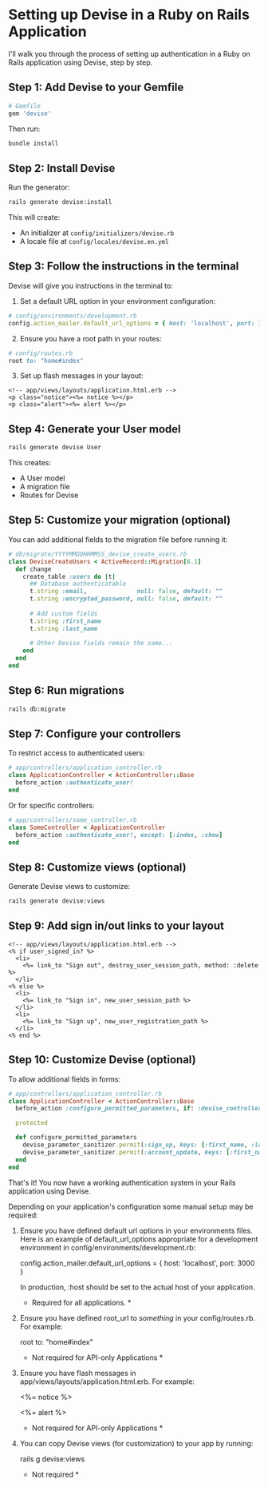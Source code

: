 # Setting up Devise in a Ruby on Rails Application

I'll walk you through the process of setting up authentication in a Ruby on Rails application using Devise, step by step.

## Step 1: Add Devise to your Gemfile

```ruby
# Gemfile
gem 'devise'
```

Then run:

```bash
bundle install
```

## Step 2: Install Devise

Run the generator:

```bash
rails generate devise:install
```

This will create:
- An initializer at `config/initializers/devise.rb`
- A locale file at `config/locales/devise.en.yml`

## Step 3: Follow the instructions in the terminal

Devise will give you instructions in the terminal to:

1. Set a default URL option in your environment configuration:
```ruby
# config/environments/development.rb
config.action_mailer.default_url_options = { host: 'localhost', port: 3000 }
```

2. Ensure you have a root path in your routes:
```ruby
# config/routes.rb
root to: "home#index"
```

3. Set up flash messages in your layout:
```erb
<!-- app/views/layouts/application.html.erb -->
<p class="notice"><%= notice %></p>
<p class="alert"><%= alert %></p>
```

## Step 4: Generate your User model

```bash
rails generate devise User
```

This creates:
- A User model
- A migration file
- Routes for Devise

## Step 5: Customize your migration (optional)

You can add additional fields to the migration file before running it:

```ruby
# db/migrate/YYYYMMDDHHMMSS_devise_create_users.rb
class DeviseCreateUsers < ActiveRecord::Migration[6.1]
  def change
    create_table :users do |t|
      ## Database authenticatable
      t.string :email,              null: false, default: ""
      t.string :encrypted_password, null: false, default: ""
      
      # Add custom fields
      t.string :first_name
      t.string :last_name
      
      # Other Devise fields remain the same...
    end
  end
end
```

## Step 6: Run migrations

```bash
rails db:migrate
```

## Step 7: Configure your controllers

To restrict access to authenticated users:

```ruby
# app/controllers/application_controller.rb
class ApplicationController < ActionController::Base
  before_action :authenticate_user!
end
```

Or for specific controllers:

```ruby
# app/controllers/some_controller.rb
class SomeController < ApplicationController
  before_action :authenticate_user!, except: [:index, :show]
end
```

## Step 8: Customize views (optional)

Generate Devise views to customize:

```bash
rails generate devise:views
```

## Step 9: Add sign in/out links to your layout

```erb
<!-- app/views/layouts/application.html.erb -->
<% if user_signed_in? %>
  <li>
    <%= link_to "Sign out", destroy_user_session_path, method: :delete %>
  </li>
<% else %>
  <li>
    <%= link_to "Sign in", new_user_session_path %>
  </li>
  <li>
    <%= link_to "Sign up", new_user_registration_path %>
  </li>
<% end %>
```

## Step 10: Customize Devise (optional)

To allow additional fields in forms:

```ruby
# app/controllers/application_controller.rb
class ApplicationController < ActionController::Base
  before_action :configure_permitted_parameters, if: :devise_controller?

  protected

  def configure_permitted_parameters
    devise_parameter_sanitizer.permit(:sign_up, keys: [:first_name, :last_name])
    devise_parameter_sanitizer.permit(:account_update, keys: [:first_name, :last_name])
  end
end
```

That's it! You now have a working authentication system in your Rails application using Devise.





Depending on your application's configuration some manual setup may be required:

  1. Ensure you have defined default url options in your environments files. Here
     is an example of default_url_options appropriate for a development environment
     in config/environments/development.rb:

       config.action_mailer.default_url_options = { host: 'localhost', port: 3000 }

     In production, :host should be set to the actual host of your application.

     * Required for all applications. *

  2. Ensure you have defined root_url to *something* in your config/routes.rb.
     For example:

       root to: "home#index"
     
     * Not required for API-only Applications *

  3. Ensure you have flash messages in app/views/layouts/application.html.erb.
     For example:

       <p class="notice"><%= notice %></p>
       <p class="alert"><%= alert %></p>

     * Not required for API-only Applications *

  4. You can copy Devise views (for customization) to your app by running:

       rails g devise:views
       
     * Not required *